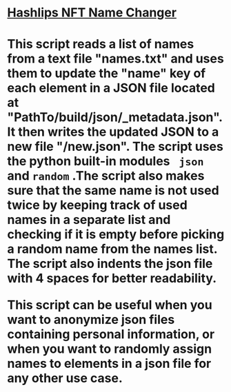 <body>
<u><h1>Hashlips NFT Name Changer<h1></u>

<b><p>This script reads a list of names from a text file "names.txt" and uses them to update the "name" key of each element in a JSON file located at "PathTo/build/json/_metadata.json". It then writes the updated JSON to a new file "/new.json". The script uses the python built-in modules <code> json </code> and <code>random</code> .The script also makes sure that the same name is not used twice by keeping track of used names in a separate list and checking if it is empty before picking a random name from the names list. The script also indents the json file with 4 spaces for better readability.
    </p></b>
    <p><b> This script can be useful when you want to anonymize json files containing personal information, or when you want to randomly assign names to elements in a json file for any other use case. 
    </p></b>
</body>  
